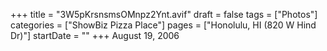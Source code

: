 +++
title = "3W5pKrsnsmsOMnpz2Ynt.avif"
draft = false
tags = ["Photos"]
categories = ["ShowBiz Pizza Place"]
pages = ["Honolulu, HI (820 W Hind Dr)"]
startDate = ""
+++
August 19, 2006
